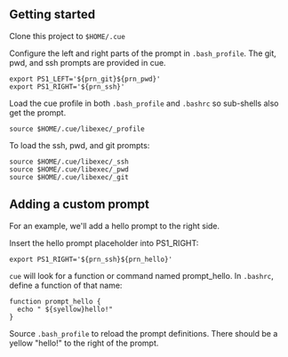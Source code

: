 ## Getting started

Clone this project to `$HOME/.cue`

Configure the left and right parts of the prompt in `.bash_profile`.
The git, pwd, and ssh prompts are provided in cue.  

    export PS1_LEFT='${prn_git}${prn_pwd}'
    export PS1_RIGHT='${prn_ssh}'

Load the cue profile in both `.bash_profile` and `.bashrc` so sub-shells
also get the prompt.

    source $HOME/.cue/libexec/_profile

To load the ssh, pwd, and git prompts:

    source $HOME/.cue/libexec/_ssh
    source $HOME/.cue/libexec/_pwd
    source $HOME/.cue/libexec/_git

## Adding a custom prompt

For an example, we'll add a hello prompt to the right side.

Insert the hello prompt placeholder into PS1_RIGHT:

    export PS1_RIGHT='${prn_ssh}${prn_hello}'
    
`cue` will look for a function or command named prompt_hello.  In
`.bashrc`, define a function of that name:

    function prompt_hello {
      echo " ${syellow}hello!"
    }

Source `.bash_profile` to reload the prompt definitions.  There should
be a yellow "hello!" to the right of the prompt.
